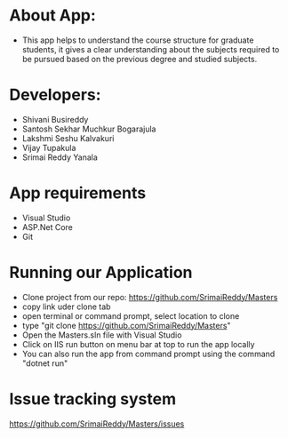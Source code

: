 # About App:

- This app helps to understand the course structure for graduate students, it gives a clear understanding about the subjects required to be pursued based on the previous degree and studied subjects.

# Developers:
- Shivani Busireddy
- Santosh Sekhar Muchkur Bogarajula
- Lakshmi Seshu Kalvakuri
- Vijay Tupakula
- Srimai Reddy Yanala

# App requirements

- Visual Studio
- ASP.Net Core
- Git

# Running our Application

- Clone project from our repo: https://github.com/SrimaiReddy/Masters
- copy link uder clone tab
- open terminal or command prompt, select location to clone
- type "git clone https://github.com/SrimaiReddy/Masters"
- Open the Masters.sln file with Visual Studio
- Click on IIS run button on menu bar at top to run the app locally
- You can also run the app from command prompt using the command "dotnet run"



# Issue tracking system
  https://github.com/SrimaiReddy/Masters/issues


